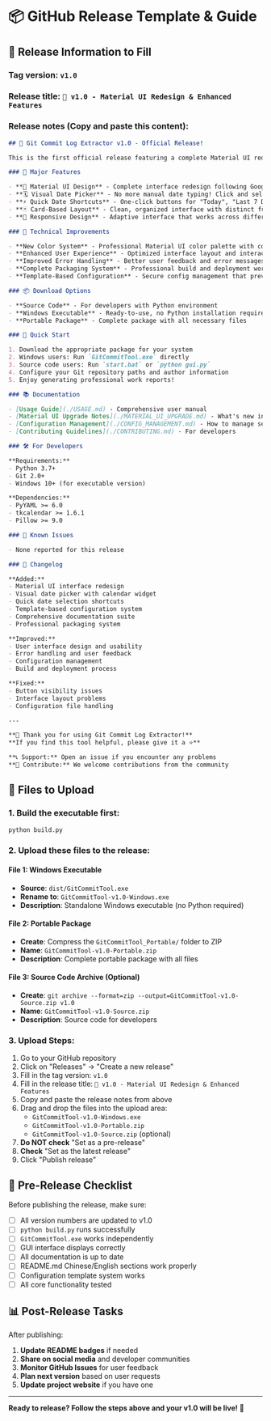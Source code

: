 # 📦 GitHub Release Template & Guide

## 🎯 Release Information to Fill

### **Tag version**: `v1.0`

### **Release title**: `🎉 v1.0 - Material UI Redesign & Enhanced Features`

### **Release notes** (Copy and paste this content):

```markdown
## 🎉 Git Commit Log Extractor v1.0 - Official Release!

This is the first official release featuring a complete Material UI redesign and enhanced functionality for developers who need to generate daily work reports from Git repositories.

### 🌟 Major Features

- **🎨 Material UI Design** - Complete interface redesign following Google Material Design principles
- **🗓️ Visual Date Picker** - No more manual date typing! Click and select dates with an intuitive calendar widget
- **⚡ Quick Date Shortcuts** - One-click buttons for "Today", "Last 7 Days", "This Month"
- **🃏 Card-Based Layout** - Clean, organized interface with distinct functional sections
- **📱 Responsive Design** - Adaptive interface that works across different screen sizes

### 🔧 Technical Improvements

- **New Color System** - Professional Material UI color palette with consistent theming
- **Enhanced User Experience** - Optimized interface layout and interactions
- **Improved Error Handling** - Better user feedback and error messages
- **Complete Packaging System** - Professional build and deployment workflow
- **Template-Based Configuration** - Secure config management that prevents personal data leaks

### 📦 Download Options

- **Source Code** - For developers with Python environment
- **Windows Executable** - Ready-to-use, no Python installation required
- **Portable Package** - Complete package with all necessary files

### 🚀 Quick Start

1. Download the appropriate package for your system
2. Windows users: Run `GitCommitTool.exe` directly
3. Source code users: Run `start.bat` or `python gui.py`
4. Configure your Git repository paths and author information
5. Enjoy generating professional work reports!

### 📚 Documentation

- [Usage Guide](./USAGE.md) - Comprehensive user manual
- [Material UI Upgrade Notes](./MATERIAL_UI_UPGRADE.md) - What's new in this version
- [Configuration Management](./CONFIG_MANAGEMENT.md) - How to manage settings
- [Contributing Guidelines](./CONTRIBUTING.md) - For developers

### 🛠️ For Developers

**Requirements:**
- Python 3.7+
- Git 2.0+
- Windows 10+ (for executable version)

**Dependencies:**
- PyYAML >= 6.0
- tkcalendar >= 1.6.1
- Pillow >= 9.0

### 🐛 Known Issues

- None reported for this release

### 📝 Changelog

**Added:**
- Material UI interface redesign
- Visual date picker with calendar widget
- Quick date selection shortcuts
- Template-based configuration system
- Comprehensive documentation suite
- Professional packaging system

**Improved:**
- User interface design and usability
- Error handling and user feedback
- Configuration management
- Build and deployment process

**Fixed:**
- Button visibility issues
- Interface layout problems
- Configuration file handling

---

**🙏 Thank you for using Git Commit Log Extractor!**  
**If you find this tool helpful, please give it a ⭐️**

**📞 Support:** Open an issue if you encounter any problems  
**🤝 Contribute:** We welcome contributions from the community
```

## 📁 Files to Upload

### 1. Build the executable first:
```bash
python build.py
```

### 2. Upload these files to the release:

#### **File 1: Windows Executable**
- **Source**: `dist/GitCommitTool.exe`
- **Rename to**: `GitCommitTool-v1.0-Windows.exe`
- **Description**: Standalone Windows executable (no Python required)

#### **File 2: Portable Package**
- **Create**: Compress the `GitCommitTool_Portable/` folder to ZIP
- **Name**: `GitCommitTool-v1.0-Portable.zip`
- **Description**: Complete portable package with all files

#### **File 3: Source Code Archive** (Optional)
- **Create**: `git archive --format=zip --output=GitCommitTool-v1.0-Source.zip v1.0`
- **Name**: `GitCommitTool-v1.0-Source.zip`
- **Description**: Source code for developers

### 3. Upload Steps:

1. Go to your GitHub repository
2. Click on "Releases" → "Create a new release"
3. Fill in the tag version: `v1.0`
4. Fill in the release title: `🎉 v1.0 - Material UI Redesign & Enhanced Features`
5. Copy and paste the release notes from above
6. Drag and drop the files into the upload area:
   - `GitCommitTool-v1.0-Windows.exe`
   - `GitCommitTool-v1.0-Portable.zip`
   - `GitCommitTool-v1.0-Source.zip` (optional)
7. **Do NOT check** "Set as a pre-release"
8. **Check** "Set as the latest release"
9. Click "Publish release"

## 🎯 Pre-Release Checklist

Before publishing the release, make sure:

- [ ] All version numbers are updated to v1.0
- [ ] `python build.py` runs successfully
- [ ] `GitCommitTool.exe` works independently
- [ ] GUI interface displays correctly
- [ ] All documentation is up to date
- [ ] README.md Chinese/English sections work properly
- [ ] Configuration template system works
- [ ] All core functionality tested

## 📊 Post-Release Tasks

After publishing:

1. **Update README badges** if needed
2. **Share on social media** and developer communities
3. **Monitor GitHub Issues** for user feedback
4. **Plan next version** based on user requests
5. **Update project website** if you have one

---

**Ready to release? Follow the steps above and your v1.0 will be live! 🚀** 